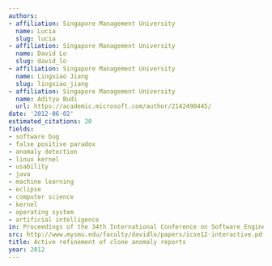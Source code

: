 ```yaml
---
authors:
- affiliation: Singapore Management University
  name: Lucia
  slug: lucia
- affiliation: Singapore Management University
  name: David Lo
  slug: david_lo
- affiliation: Singapore Management University
  name: Lingxiao Jiang
  slug: lingxiao_jiang
- affiliation: Singapore Management University
  name: Aditya Budi
  url: https://academic.microsoft.com/author/2142498445/
date: '2012-06-02'
estimated_citations: 20
fields:
- software bug
- false positive paradox
- anomaly detection
- linux kernel
- usability
- java
- machine learning
- eclipse
- computer science
- kernel
- operating system
- artificial intelligence
in: Proceedings of the 34th International Conference on Software Engineering
src: http://www.mysmu.edu/faculty/davidlo/papers/icse12-interactive.pdf
title: Active refinement of clone anomaly reports
year: 2012
---
```

